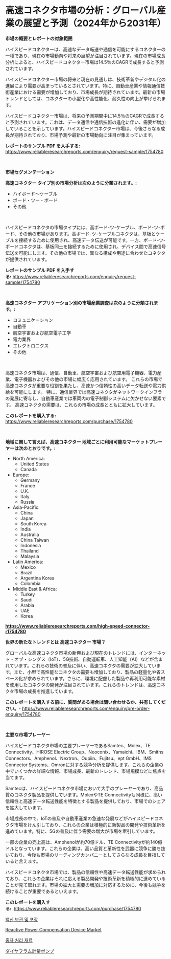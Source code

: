 <p><h1>高速コネクタ市場の分析：グローバル産業の展望と予測（2024年から2031年）</h1></p><p><strong>市場の概要とレポートの対象範囲</strong></p>
<p><p>ハイスピードコネクターは、高速なデータ転送や通信を可能にするコネクターの一種であり、現在の市場動向や将来の展望が注目されています。現在の市場成長分析によると、ハイスピードコネクター市場は14.5％のCAGRで成長すると予測されています。</p><p>ハイスピードコネクター市場の将来と現在の見通しは、技術革新やデジタル化の進展により需要が高まっているとされています。特に、自動車産業や情報通信技術産業における需要が増加しており、市場成長が期待されています。最新の市場トレンドとしては、コネクターの小型化や高性能化、耐久性の向上が挙げられます。</p><p>ハイスピードコネクター市場は、将来の予測期間中に14.5％のCAGRで成長すると予測されています。これは、データ通信や通信技術の進化に伴い、需要が増加していることを示しています。ハイスピードコネクター市場は、今後さらなる成長が期待されており、市場予測や最新の市場動向に注目が集まっています。</p></p>
<p><strong>レポートのサンプル PDF を入手する:</strong> <a href="https://www.reliableresearchreports.com/enquiry/request-sample/1754780">https://www.reliableresearchreports.com/enquiry/request-sample/1754780</a></p>
<p>&nbsp;</p>
<p><strong>市場セグメンテーション</strong></p>
<p><strong>高速コネクター タイプ別の市場分析は次のように分類されます。:</strong></p>
<p><ul><li>ハイボード～ケーブル</li><li>ボード・ツー・ボード</li><li>その他</li></ul></p>
<p>&nbsp;</p>
<p><p>ハイスピードコネクタの市場タイプには、高ボード-ツ-ケーブル、ボード-ツ-ボード、その他の市場があります。高ボード-ツ-ケーブルコネクタは、基板とケーブルを接続するために使用され、高速データ伝送が可能です。一方、ボード-ツ-ボードコネクタは、基板同士を接続するために使用され、デバイス間で高速信号伝送を可能にします。その他の市場では、異なる構成や用途に合わせたコネクタが提供されています。</p></p>
<p><strong>レポートのサンプル PDF を入手する:</strong>&nbsp;<a href="https://www.reliableresearchreports.com/enquiry/request-sample/1754780">https://www.reliableresearchreports.com/enquiry/request-sample/1754780</a></p>
<p>&nbsp;</p>
<p><strong> 高速コネクター アプリケーション別の市場産業調査は次のように分類されます。:</strong></p>
<p><ul><li>コミュニケーション</li><li>自動車</li><li>航空宇宙および航空電子工学</li><li>電力業界</li><li>エレクトロニクス</li><li>その他</li></ul></p>
<p>&nbsp;</p>
<p><p>高速コネクタ市場は、通信、自動車、航空宇宙および航空用電子機器、電力産業、電子機器およびその他の市場に幅広く応用されています。 これらの市場で高速コネクタが重要な役割を果たし、高速かつ信頼性の高いデータ転送や電力供給を可能にします。 特に、通信業界では高速コネクタがネットワークインフラの発展に寄与し、自動車産業では車両内の電子制御システムに欠かせない要素です。 高速コネクタの需要は、これらの市場の成長とともに拡大しています。</p></p>
<p><strong>このレポートを購入する:</strong>&nbsp; <a href="https://www.reliableresearchreports.com/purchase/1754780">https://www.reliableresearchreports.com/purchase/1754780</a></p>
<p>&nbsp;</p>
<p><strong>地域に関して言えば、高速コネクター 地域ごとに利用可能なマーケットプレーヤーは次のとおりです。:</strong></p>
<p><ul>
    <li>
        North America:
        <ul>
            <li>United States</li>
            <li>Canada</li>
        </ul>
    </li>
    <li>
        Europe:
        <ul>
            <li>Germany</li>
            <li>France</li>
            <li>U.K.</li>
            <li>Italy</li>
            <li>Russia</li>
        </ul>
    </li>
    <li>
        Asia-Pacific:
        <ul>
            <li>China</li>
            <li>Japan</li>
            <li>South Korea</li>
            <li>India</li>
            <li>Australia</li>
            <li>China Taiwan</li>
            <li>Indonesia</li>
            <li>Thailand</li>
            <li>Malaysia</li>
        </ul>
    </li>
    <li>
        Latin America:
        <ul>
            <li>Mexico</li>
            <li>Brazil</li>
            <li>Argentina Korea</li>
            <li>Colombia</li>
        </ul>
    </li>
    <li>
        Middle East & Africa:
        <ul>
            <li>Turkey</li>
            <li>Saudi</li>
            <li>Arabia</li>
            <li>UAE</li>
            <li>Korea</li>
        </ul>
    </li>
    </ul></p>
<p><strong><a href="https://www.reliableresearchreports.com/high-speed-connector-r1754780">https://www.reliableresearchreports.com/high-speed-connector-r1754780</a></strong>&nbsp;</p>
<p><strong>世界の新たなトレンドとは 高速コネクター 市場？</strong></p>
<p><p>グローバルな高速コネクタ市場の新興および現在のトレンドには、インターネット・オブ・シングス（IoT）、5G技術、自動運転車、人工知能（AI）などが含まれています。これらの技術の普及に伴い、高速コネクタの需要が拡大しています。また、小型で高性能なコネクタの需要も増加しており、製品の軽量化や省スペース化が求められています。さらに、環境に配慮した製品や再利用可能な素材を使用したコネクタの開発が注目されています。これらのトレンドは、高速コネクタ市場の成長を推進しています。</p></p>
<p><strong>このレポートを購入する前に、質問がある場合は問い合わせるか、共有してください。</strong>- <a href="https://www.reliableresearchreports.com/enquiry/pre-order-enquiry/1754780">https://www.reliableresearchreports.com/enquiry/pre-order-enquiry/1754780</a></p>
<p>&nbsp;</p>
<p><strong>主要な市場プレーヤー</strong></p>
<p><p>ハイスピードコネクタ市場の主要プレーヤーであるSamtec、Molex、TE Connectivity、HIROSE Electric Group、Neoconix、Yamaichi、IBM、Smiths Connectors、Amphenol、Nextron、Oupiin、Fujitsu、ept GmbH、IMS Connector Systems、Omronに対する競争分析を提供します。これらの企業の中でいくつかの詳細な情報、市場成長、最新のトレンド、市場規模などに焦点を当てます。</p><p>Samtecは、ハイスピードコネクタ市場において大手のプレーヤーであり、高品質のコネクタ製品を提供しています。MolexやTE Connectivityも同様に、高い信頼性と高速データ転送性能を特徴とする製品を提供しており、市場でのシェアを拡大しています。</p><p>市場成長の中で、IoTの普及や自動車産業の急速な発展などがハイスピードコネクタ市場をけん引しており、これらの企業は積極的に新製品の開発や技術革新を進めています。特に、5Gの普及に伴う需要の増大が市場を牽引しています。</p><p>一部の企業の売上高は、Amphenolが約70億ドル、TE Connectivityが約140億ドルとなっています。これらの企業は、高い品質と革新性を武器に競争に勝ち抜いており、今後も市場のリーディングカンパニーとしてさらなる成長を目指していると言えます。</p><p>ハイスピードコネクタ市場では、製品の信頼性や高速データ転送性能が求められており、これらの企業はそれに応える製品開発や技術革新を積極的に進めていることが見て取れます。市場の拡大と需要の増加に対応するために、今後も競争を続けることが重要であるといえます。</p></p>
<p><strong>このレポートを購入する:</strong>&nbsp;&nbsp;<a href="https://www.reliableresearchreports.com/purchase/1754780">https://www.reliableresearchreports.com/purchase/1754780</a></p>
<p><p><a href="https://github.com/TimmyMann6767/Market-Research-Report-List-1/blob/main/277397626904.md">백신 보관 및 포장</a></p><p><a href="https://github.com/Airanohannonzb68e5pb53oc1/Market-Research-Report-List-2/blob/main/reactive-power-compensation-device-market.md">Reactive Power Compensation Device Market</a></p><p><a href="https://github.com/JeromeRtyau89966/Market-Research-Report-List-1/blob/main/318222326905.md">종자 처리 재료</a></p><p><a href="https://github.com/AriMuller2009/Market-Research-Report-List-1/blob/main/872250329197.md">ダイヤフラム計量ポンプ</a></p></p>